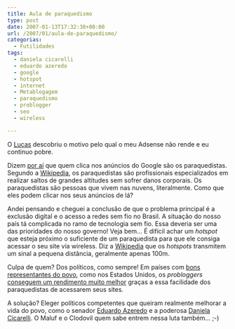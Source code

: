 ```yaml
---
title: Aula de paraquedismo
type: post
date: 2007-01-13T17:32:38+00:00
url: /2007/01/aula-de-paraquedismo/
categorias:
  - Futilidades
tags:
  - daniela cicarelli
  - eduardo azeredo
  - google
  - hotspot
  - internet
  - Metablogagem
  - paraquedismo
  - problogger
  - seo
  - wireless

---
```

O [Lucas][1] descobriu o motivo pelo qual o meu Adsense não rende e eu continuo pobre.

Dizem [por aí][2] que quem clica nos anúncios do Google são os paraquedistas. Segundo a [Wikipedia][3], os paraquedistas são profissionais especializados em realizar saltos de grandes altitudes sem sofrer danos corporais. Os paraquedistas são pessoas que vivem nas nuvens, literalmente. Como que eles podem clicar nos seus anúncios de lá?

Andei pensando e cheguei a conclusão de que o problema principal é a exclusão digital e o acesso a redes sem fio no Brasil. A situação do nosso país tá complicada no ramo de tecnologia sem fio. Essa deveria ser uma das prioridades do nosso governo! Veja bem… É difícil achar um _hotspot_ que esteja próximo o suficiente de um paraquedista para que ele consiga acessar o seu site via wireless. Diz a [Wikipedia][4] que os _hotspots_ transmitem um sinal a pequena distância, geralmente apenas 100m.

Culpa de quem? Dos políticos, como sempre! Em países com [bons representantes do povo][5], como nos Estados Unidos, os _probloggers_ [conseguem um rendimento muito melhor][6] graças a essa facilidade dos paraquedistas de acessarem seus sites.

A solução? Eleger políticos competentes que queiram realmente melhorar a vida do povo, como o senador [Eduardo Azeredo][7] e a poderosa [Daniela Cicarelli][8]. O Maluf e o Clodovil quem sabe entrem nessa luta também… ;-)

 [1]: http://lucasmadeira.blogspot.com/
 [2]: http://www.contraditorium.com/2006/11/28/no-gosta-de-paraquedistas-visitante-bomba-bem-pior/
 [3]: http://pt.wikipedia.org/wiki/Paraquedista
 [4]: http://pt.wikipedia.org/wiki/Wi-Fi
 [5]: http://malvicioso.com/2007/01/11/gollum-gollum/
 [6]: http://malvicioso.com/2006/12/12/john-chow-e-o-cara/
 [7]: http://www.openbrasil.org/internetlivre/
 [8]: http://malvicioso.com/2007/01/09/liberdade-controlada/

